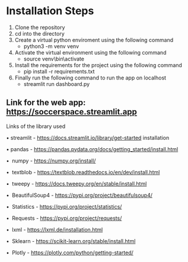# Installation Steps

1. Clone the repository
2. cd into the directory
3. Create a virtual python enviroment using the following command
    - python3 -m venv venv
4. Activate the virtual environment using the following command
    - source venv\bin\activate
5. Install the requirements for the project using the following command
    - pip install -r requirements.txt
6. Finally run the following command to run the app on localhost
    - streamlit run dashboard.py


## Link for the web app: https://soccerspace.streamlit.app


Links of the library used

• streamlit - https://docs.streamlit.io/library/get-started installation

• pandas - https://pandas.pydata.org/docs/getting_started/install.html

•  numpy - https://numpy.org/install/

•  textblob - https://textblob.readthedocs.io/en/dev/install.html

•  tweepy - https://docs.tweepy.org/en/stable/install.html

•  BeautifulSoup4 - https://pypi.org/project/beautifulsoup4/

•  Statistics - https://pypi.org/project/statistics/

•  Requests - https://pypi.org/project/requests/

•  lxml - https://lxml.de/installation.html

•  Sklearn - https://scikit-learn.org/stable/install.html

•  Plotly - https://plotly.com/python/getting-started/

